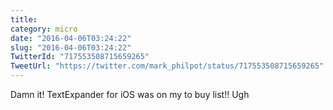 ```yaml
---
title: 
category: micro
date: "2016-04-06T03:24:22"
slug: "2016-04-06T03:24:22"
TwitterId: "717553508715659265"
TweetUrl: "https://twitter.com/mark_philpot/status/717553508715659265"
---
```


Damn it! TextExpander for iOS was on my to buy list!! Ugh
